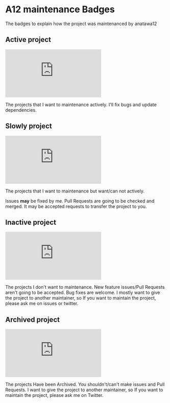 # A12 maintenance Badges

The badges to explain how the project was maintenanced by anatawa12

## Active project

[![a12 maintenance: Active](https://anatawa12.com/short.php?q=a12-active-svg)](https://anatawa12.com/short.php?q=a12-active-doc)

The projects that I want to maintenance actively.
I'll fix bugs and update dependencies.

## Slowly project
[![a12 maintenance: Slowly](https://anatawa12.com/short.php?q=a12-slowly-svg)](https://anatawa12.com/short.php?q=a12-slowly-doc)

The projects that I want to maintenance but want/can not actively.

Issues **may** be fixed by me. Pull Requests are going to be checked and merged. It may be accepted requests to transfer the project to you.

## Inactive project

[![a12 maintenance: Inactive](https://anatawa12.com/short.php?q=a12-inactive-svg)](https://anatawa12.com/short.php?q=a12-inactive-doc)

The projects I don't want to maintenance. New feature issues/Pull Requests aren't going to be accepted. Bug fixes are welcome.
I mostly want to give the project to another maintainer, so If you want to maintain the project, please ask me on issues or twitter.

## Archived project

[![a12 maintenance: Archived](https://anatawa12.com/short.php?q=a12-archived-svg)](https://anatawa12.com/short.php?q=a12-archived-doc)

The projects Have been Archived. You shouldn't/can't make issues and Pull Requests. I want to give the project to another maintainer, so If you want to maintain the project, please ask me on Twitter.
